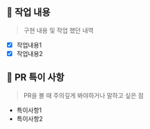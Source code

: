 ## 📗 작업 내용

> 구현 내용 및 작업 했던 내역

- [x] 작업내용1
- [x] 작업내용2

## 📘 PR 특이 사항

> PR을 볼 때 주의깊게 봐야하거나 말하고 싶은 점

- 특이사항1
- 특이사항2
